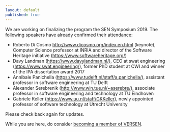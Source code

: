 ```yaml
---
layout: default
published: true
---
```

We are working on finalizing the program the SEN Symposium 2019. The following speakers have already confirmed their attendance:
* Roberto Di Cosmo <http://www.dicosmo.org/index.en.html> (keynote), Computer Science professor at INRIA and director of the Software Heritage initiative (https://www.softwareheritage.org/)
* Davy Landman (https://www.davylandman.nl/), CEO at swat engineering (https://www.swat.engineering/), former PhD student at CWI and winner of the IPA dissertation award 2017
* Annibale Panichella (https://www.tudelft.nl/staff/a.panichella/), assistant professor in software engineering at TU Delft
* Alexander Serebrenik (http://www.win.tue.nl/~aserebre/), associate professor in software engineering and technology at TU Eindhoven
* Gabriele Keller (https://www.uu.nl/staff/GKKeller), newly appointed professor of software technology at Utrecht University

Please check back again for updates.

While you are here, do consider [becoming a member of VERSEN](http://versen.nl/user_signup).
